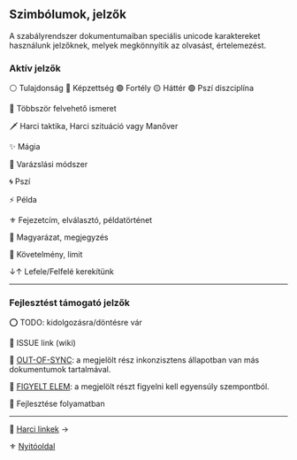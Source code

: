 ## Szimbólumok, jelzők

A szabályrendszer dokumentumaiban speciális unicode karaktereket használunk jelzőknek, melyek megkönnyítik az olvasást, értelemezést.

### Aktív jelzők

⚪ Tulajdonság 🔵 Képzettség 🟣 Fortély  🟡 Háttér 🟢 Pszí diszciplína

🔁 Többször felvehető ismeret

🗡️ Harci taktika, Harci szituáció vagy Manőver

✨ Mágia

💫 Varázslási módszer

🌀 Pszí

⚡ Példa

⚜️ Fejezetcím, elválasztó, példatörténet

🔆 Magyarázat, megjegyzés

🔻 Követelmény, limit

↓↑ Lefele/Felfelé kerekítünk

---
### Fejlesztést támogató jelzők

⭕ TODO: kidolgozásra/döntésre vár

🔺 ISSUE link (wiki)

🔹 [OUT-OF-SYNC](https://github.com/kaktusztea/szilankrpg/wiki/OUT-OF-SYNC): a megjelölt rész inkonzisztens állapotban van más dokumentumok tartalmával.

👀 [FIGYELT ELEM](https://github.com/kaktusztea/szilankrpg/wiki/FIGYELT-ELEMEK): a megjelölt részt figyelni kell egyensúly szempontból.

🚧 Fejlesztése folyamatban

---

🔗 [Harci linkek](007_harci_linkek.md) →

⚜️ [Nyitóoldal](start.md#0-kezdetek) 
